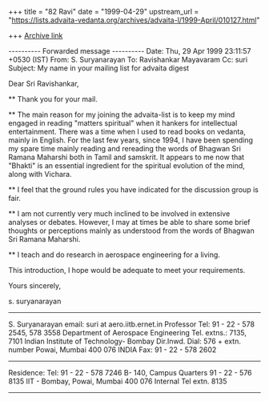 +++
title = "82 Ravi"
date = "1999-04-29"
upstream_url = "https://lists.advaita-vedanta.org/archives/advaita-l/1999-April/010127.html"

+++
[Archive link](https://lists.advaita-vedanta.org/archives/advaita-l/1999-April/010127.html)

---------- Forwarded message ----------
Date: Thu, 29 Apr 1999 23:11:57 +0530 (IST)
From: S. Suryanarayan <suri at aero.iitb.ernet.in>
To: Ravishankar Mayavaram <msr at isc.tamu.edu>
Cc: suri <suri at cc.iitb.ernet.in>
Subject: My name in your mailing list for advaita digest

Dear Sri Ravishankar,

**  Thank you for your mail.

**  The main reason for my joining the advaita-list is to keep
my mind engaged in reading "matters spiritual" when it hankers
for intellectual entertainment. There was a time when I used
to read books on vedanta, mainly in English. For the last few
years, since 1994, I have been spending my spare time mainly
reading and rereading the words of Bhagwan Sri Ramana Maharshi
both in Tamil and samskrit. It appears to me now that "Bhakti"
is an essential ingredient for the spiritual evolution of the
mind, along with Vichara.

**  I feel that the ground rules you have indicated for the
discussion  group is fair.

**  I am not currently very much inclined to be involved in
extensive analyses or debates. However, I may at times be
able to share some brief thoughts or perceptions mainly as
understood from the words of Bhagwan Sri Ramana Maharshi.

**  I teach and do research in aerospace engineering for
a living.

This introduction, I hope would be adequate to meet your
requirements.

Yours sincerely,

s. suryanarayan
__________________________________________________________________________
S. Suryanarayan                         email: suri at aero.iitb.ernet.in
Professor                               Tel: 91 - 22 - 578 2545, 578 3558
Department of Aerospace Engineering     Tel. extns.: 7135, 7101
Indian Institute of Technology- Bombay  Dir.Inwd. Dial: 576 + extn. number
Powai, Mumbai 400 076 INDIA             Fax: 91 - 22 - 578 2602
__________________________________________________________________________
Residence:                              Tel: 91 - 22 - 578 7246
B- 140, Campus Quarters                      91 - 22 - 576 8135
IIT - Bombay, Powai, Mumbai 400 076     Internal Tel extn. 8135
__________________________________________________________________________

